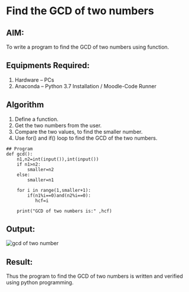# Find the GCD of two numbers

## AIM:
To write a program to find the GCD of two numbers using function.

## Equipments Required:
1. Hardware – PCs
2. Anaconda – Python 3.7 Installation / Moodle-Code Runner

## Algorithm
1. Define a function.
2. Get the two numbers from the user.
3. Compare the two values, to find the smaller number.
4. Use for() and if() loop to find the GCD of the two numbers.
```
## Program
def gcd():
    n1,n2=int(input()),int(input())
    if n1>n2:
        smaller=n2
    else:
        smaller=n1

    for i in range(1,smaller+1):
        if(n1%i==0)and(n2%i==0):
           hcf=i

    print("GCD of two numbers is:" ,hcf)
```

## Output:
![gcd of two number](gcd.png)


## Result:
Thus the program to find the GCD of two numbers is written and verified using python programming.
